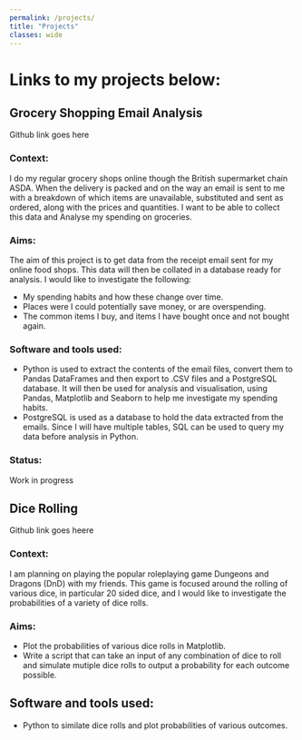 ```yaml
---
permalink: /projects/
title: "Projects"
classes: wide
---
```


# Links to my projects below:

## Grocery Shopping Email Analysis
Github link goes here

### Context:
I do my regular grocery shops online though the British supermarket chain ASDA. When the delivery is packed and on the way an email is sent to me with a breakdown of which items are unavailable, substituted and sent as ordered, along with the prices and quantities. I want to be able to collect this data and Analyse my spending on groceries.

### Aims:
The aim of this project is to get data from the receipt email sent for my online food shops. This data will then be collated in a database ready for analysis. I would like to investigate the following:
* My spending habits and how these change over time.
* Places were I could potentially save money, or are overspending.
* The common items I buy, and items I have bought once and not bought again.

### Software and tools used:
* Python is used to extract the contents of the email files, convert them to Pandas DataFrames and then export to .CSV files and a PostgreSQL database. It will then be used for analysis and visualisation, using Pandas, Matplotlib and Seaborn to help me investigate my spending habits.
* PostgreSQL is used as a database to hold the data extracted from the emails. Since I will have multiple tables, SQL can be used to query my data before analysis in Python.

### Status:
Work in progress

## Dice Rolling
Github link goes heere

### Context:
I am planning on playing the popular roleplaying game Dungeons and Dragons (DnD) with my friends. This game is focused around the rolling of various dice, in particular 20 sided dice, and I would like to investigate the probabilities of a variety of dice rolls.

### Aims:
* Plot the probabilities of various dice rolls in Matplotlib.
* Write a script that can take an input of any combination of dice to roll and simulate mutiple dice rolls to output a probability for each outcome possible.

## Software and tools used:
* Python to similate dice rolls and plot probabilities of various outcomes.